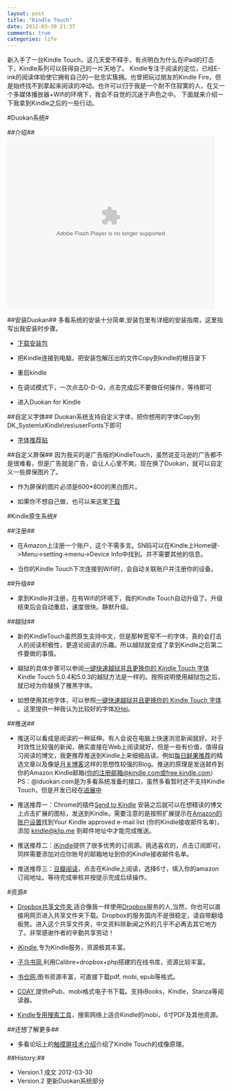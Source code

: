 ```yaml
---
layout: post
title: "Kindle Touch"
date: 2012-03-30 21:37
comments: true
categories: life
---
```


新入手了一台Kindle Touch，这几天爱不释手，有点明白为什么在iPad的打击下，Kindle系列可以获得自己的一片天地了。
Kindle专注于阅读的定位，已经E-ink的阅读体验使它拥有自己的一批忠实簇拥。也曾把玩过朋友的Kindle Fire，但是始终找不到拿起来阅读的冲动。也许可以归于我是一个耐不住寂寞的人，在又一个多媒体播放器+Wifi的环境下，我会不自觉的沉迷于声色之中。
下面就来介绍一下我拿到Kindle之后的一些行动。

<!--more-->

#Duokan系统#

##介绍##
<embed src="http://www.tudou.com/v/fnVqI0Xuems/&resourceId=0_05_02_99/v.swf" type="application/x-shockwave-flash" allowscriptaccess="always" allowfullscreen="true" wmode="opaque" width="480" height="400"></embed>

##安装Duokan##
多看系统的安装十分简单,安装包里有详细的安装指南，这里指写出我安装时步骤。

- [下载安装包](http://bbs.duokan.com/forum/thread-63811-1-1.html)

- 把Kindle连接到电脑，把安装包解压出的文件Copy到kindle的根目录下

- 重启kindle

- 在调试模式下，一次点击D-D-Q，点击完成后不要做任何操作，等待即可

- 进入Duokan for Kindle

##自定义字体##
Duokan系统支持自定义字体，把你想用的字体Copy到DK_System\xKindle\res\userFonts下即可

- [字体推荐贴](http://bbs.duokan.com/forum/viewthread.php?tid=60356&highlight=%E5%AD%97%E4%BD%93)

##自定义屏保##
因为我买的是广告版的KindleTouch，虽然说亚马逊的广告都不是很难看，但是广告就是广告，会让人心里不爽。现在换了Duokan，就可以自定义一些屏保图片了。

- 作为屏保的图片必须是600*800的黑白图片。

- 如果你不想自己做，也可以来这里[下载](http://bbs.duokan.com/forum/viewthread.php?tid=62981&highlight=%E5%B1%8F%E4%BF%9D)

#Kindle原生系统#

##注册##

- 在Amazon上注册一个账户，这个不需多言。SN码可以在Kindle上Home键->Menu->setting->menu->Device Info中找到。并不需要其他的信息。

- 当你的Kindle Touch下次连接到Wifi时，会自动关联账户并注册你的设备。

##升级##

- 拿到Kindle并注册，在有Wifi的环境下，我的Kindle Touch自动升级了。升级结束后会自动重启，速度很快。静默升级。

##越狱##

- 新的KindleTouch虽然原生支持中文，但是那种宽窄不一的字体，真的会打击人的阅读积极性，更遑论阅读的乐趣。所以越狱就变成了拿到Kindle之后第二件要做的事情。

- 越狱的具体步骤可以参阅[一键快速越狱并且更换你的 Kindle Touch 字体](http://leeiio.me/one-step-change-your-kindle-touch-fonts/) Kindle Touch 5.0.4和5.0.3的越狱方法是一样的。按照说明使用越狱包之后，就已经为你替换了雅黑字体。

- 如想使用其他字体，可以参照[一键快速越狱并且更换你的 Kindle Touch 字体](http://leeiio.me/one-step-change-your-kindle-touch-fonts/) 。这里提供一种我认为比较好的字体[XHei](http://bbs.mydoo.cn/thread-25329-1-1.html)。

##推送##

- 推送可以看成是阅读的一种延伸。有人会说在电脑上快速浏览新闻就好。对于时效性比较强的新闻，确实直接在Web上阅读就好，但是一些有价值，值得自习阅读的博文，我更推荐推送到Kindle上来细细品读。例如[每日鲜果推荐](http://xianguo.com/service/dailyshare)的精选文章以及像是[月关博客](http://www.williamlong.info/)这样的思想性较强的Blog。推送的原理是发送邮件到你的Amazon Kindle邮箱(你的注册邮箱@kindle.com或free.kindle.com）PS：@iduokan.com是为多看系统准备的接口，虽然多看暂时还不支持Kindle Touch，但是开发已经在[进展中](http://bbs.duokan.com/forum/viewthread.php?tid=57650&extra=page%3D1%26amp%3Bfilter%3Dtype%26amp%3Btypeid%3D54)

- 推送推荐一：Chrome的插件[Send to Kindle](https://chrome.google.com/webstore/detail/ipkfnchcgalnafehpglfbommidgmalan) 安装之后就可以在想精读的博文上点击扩展的图标，发送到Kindle。需要注意的是按照扩展提示在[Amazon的账户设置](https://chrome.google.com/webstore/detail/ipkfnchcgalnafehpglfbommidgmalan)找到Your Kindle approved e-mail list (你的Kindle接收邮件名单)，添加 kindle@klip.me 到邮件地址中才能完成推送。

- 推送推荐二：[iKindle](http://ikindle.mobi/)提供了很多优秀的订阅源。挑选喜欢的，点击订阅即可，同样需要添加对应你账号的邮箱地址到你的Kindle接收邮件名单。

- 推送推荐三：[豆瓣阅读](http://read.douban.com/store/)，点击在Kindle上阅读，选择6寸，填入你的amazon订阅地址。等待完成审核并按提示完成后续操作。

#资源#

- [Dropbox共享文件夹](https://www.dropbox.com/s/b44t0swhzsdlaof),适合像我一样使用[Dropbox](http://www.dropbox.com)服务的人,当然，你也可以直接用网页进入共享文件夹下载。Dropbox的服务国内不是很稳定，请自带翻墙板凳。进入这个共享文件夹，中文资料除新闻之外的几乎不必再去其它地方了。非常感谢作者的辛勤共享劳动！


- [iKindle](http://ikindle.mobi/book/),专为Kindle服务，资源极其丰富。

- [子乌书简](http://book.zi5.me/),利用Calibre+dropbox+php搭建的在线书库，资源比较丰富。

- [书仓网](http://shucang.com/),图书资源丰富，可直接下载pdf, mobi, epub等格式。

- [COAY](http://www.coay.com/index.php),提供ePub、mobi格式电子书下载。支持iBooks，Kindle，Stanza等阅读器。

- [Kindle专用搜索工具](http://kindle.youliao.org/)，搜索网络上适合Kindle的mobi，6寸PDF及其他资源。

##还想了解更多##

- 多看论坛上的[触摸屏技术介绍](http://bbs.duokan.com/forum/thread-49182-1-1.html)介绍了Kindle Touch的成像原理。

##History:##

- Version.1 成文 2012-03-30
- Version.2 更新Duokan系统部分